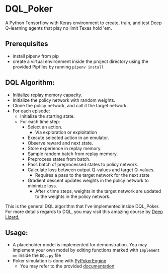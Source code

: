 # DQL_Poker
A Python Tensorflow with Keras environment to create, train, and test Deep Q-learning agents that play no limit Texas hold 'em.

## Prerequisites
-   install pipenv from pip
-   create a virtual environment inside the project directory using the provided Pipfiles by running `pipenv install`

## DQL Algorithm:
-   Initialize replay memory capacity.
-   Initialize the policy network with random weights.
-   Clone the policy network, and call it the target network.
-   For each episode:
    -   Initialize the starting state.
    -   For each time step:
        -   Select an action.
            -   Via exploration or exploitation
        -   Execute selected action in an emulator.
        -   Observe reward and next state.
        -   Store experience in replay memory.
        -   Sample random batch from replay memory.
        -   Preprocess states from batch.
        -   Pass batch of preprocessed states to policy network.
        -   Calculate loss between output Q-values and target Q-values.
            -   Requires a pass to the target network for the next state
        -   Gradient descent updates weights in the policy network to minimize loss.
            -   After x time steps, weights in the target network are updated to the weights in the policy network.

This is the general DQL algorithm that I've implemented inside DQL_Poker.
For more details regards to DQL, you may visit this amazing course by [Deep Lizard.](https://deeplizard.com/learn/playlist/PLZbbT5o_s2xoWNVdDudn51XM8lOuZ_Njv)

## Usage:
-   A placeholder model is implemented for demonstration. You may implement your own model by editing functions marked with `Implement me` inside the `DQL.py` file
-   Poker simulation is done with [PyPokerEngine](https://github.com/ishikota/PyPokerEngine)
    -   You may refer to the provided [documentation](https://ishikota.github.io/PyPokerEngine/)
